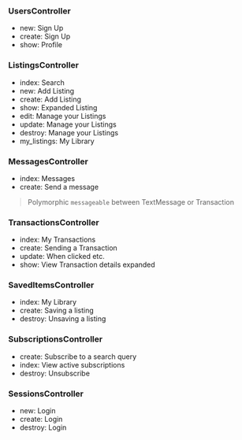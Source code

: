 ### UsersController
- new: Sign Up
- create: Sign Up 
- show: Profile

### ListingsController
- index: Search
- new: Add Listing
- create: Add Listing
- show: Expanded Listing
- edit: Manage your Listings
- update: Manage your Listings
- destroy: Manage your Listings
- my_listings: My Library

### MessagesController
- index: Messages
- create: Send a message
> Polymorphic `messageable` between TextMessage or Transaction 

### TransactionsController
- index: My Transactions
- create: Sending a Transaction
- update: When clicked etc.
- show: View Transaction details expanded 

### SavedItemsController
- index: My Library
- create: Saving a listing
- destroy: Unsaving a listing

### SubscriptionsController
- create: Subscribe to a search query
- index: View active subscriptions
- destroy: Unsubscribe
  
### SessionsController
- new: Login
- create: Login
- destroy: Login